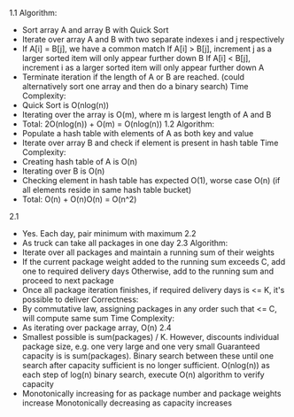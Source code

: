 <!-- SPDX-License-Identifier: zlib-acknowledgement -->
1.1
Algorithm:
* Sort array A and array B with Quick Sort
* Iterate over array A and B with two separate indexes i and j respectively
* If A[i] = B[j], we have a common match
  If A[i] > B[j], increment j as a larger sorted item will only appear further down B
  If A[i] < B[j], increment i as a larger sorted item will only appear further down A 
* Terminate iteration if the length of A or B are reached.
(could alternatively sort one array and then do a binary search)
Time Complexity:
* Quick Sort is O(nlog(n))
* Iterating over the array is O(m), where m is largest length of A and B
* Total: 2O(nlog(n)) + O(m) = O(nlog(n)) 
1.2
Algorithm:
* Populate a hash table with elements of A as both key and value
* Iterate over array B and check if element is present in hash table
Time Complexity:
* Creating hash table of A is O(n)
* Iterating over B is O(n)
* Checking element in hash table has expected O(1), worse case O(n) (if all elements reside in same hash table bucket)
* Total: O(n) + O(n)O(n) = O(n^2)

2.1
* Yes. Each day, pair minimum with maximum
2.2
* As truck can take all packages in one day
2.3
Algorithm:
* Iterate over all packages and maintain a running sum of their weights
* If the current package weight added to the running sum exceeds C, add one to required delivery days
  Otherwise, add to the running sum and proceed to next package
* Once all package iteration finishes, if required delivery days is <= K, it's possible to deliver
Correctness:
* By commutative law, assigning packages in any order such that <= C, will compute same sum
Time Complexity:
* As iterating over package array, O(n)
2.4
* Smallest possible is sum(packages) / K. However, discounts individual package size, e.g. one very large and one very small 
  Guaranteed capacity is is sum(packages).
  Binary search between these until one search after capacity sufficient is no longer sufficient.
  O(nlog(n)) as each step of log(n) binary search, execute O(n) algorithm to verify capacity
* Monotonically increasing for as package number and package weights increase
  Monotonically decreasing as capacity increases
